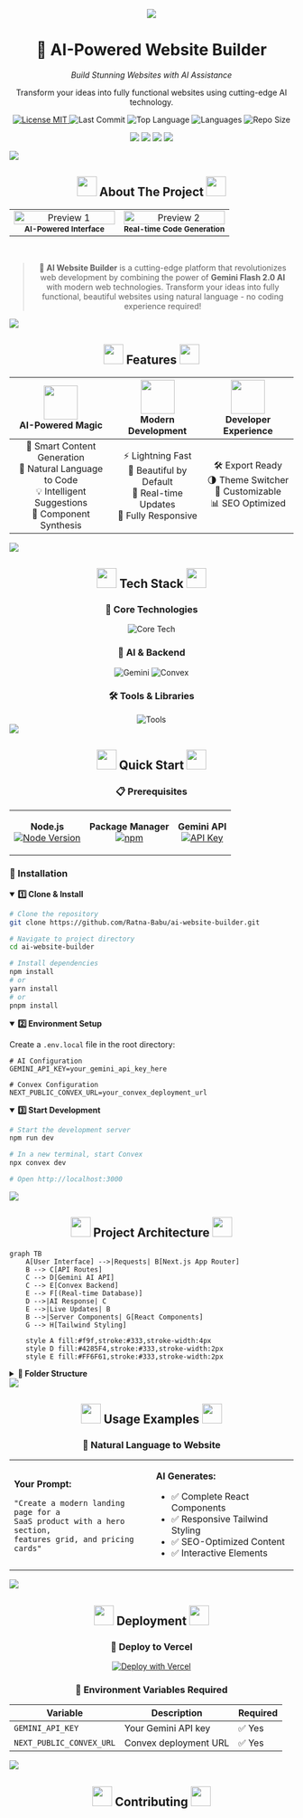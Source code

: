 <p align="center">
  <img src="https://github.com/user-attachments/assets/024b29be-3059-492d-bdcc-d82af0325e64">
</p>

<h1 align="center">🚀 AI-Powered Website Builder</h1>

<p align="center"><i>Build Stunning Websites with AI Assistance</i></p>
<p  align="center">Transform your ideas into fully functional websites using cutting-edge AI technology.
</p>

<p align="center">
  <a href="https://opensource.org/licenses/MIT">
    <img src="https://img.shields.io/badge/License-MIT-green.svg" alt="License MIT">
  </a>
  <img src="https://img.shields.io/github/last-commit/Ratna-Babu/ai-website-builder" alt="Last Commit">
  <img src="https://img.shields.io/github/languages/top/Ratna-Babu/ai-website-builder" alt="Top Language">
  <img src="https://img.shields.io/github/languages/count/Ratna-Babu/ai-website-builder" alt="Languages">
  <img src="https://img.shields.io/github/repo-size/Ratna-Babu/ai-website-builder" alt="Repo Size">
</p>


<p align="center">
  <img src="https://img.shields.io/badge/Next.js-000000?style=for-the-badge&logo=nextdotjs&logoColor=white" />
  <img src="https://img.shields.io/badge/Tailwind_CSS-06B6D4?style=for-the-badge&logo=tailwindcss&logoColor=white" />
  <img src="https://img.shields.io/badge/Convex-FF6F61?style=for-the-badge&logo=data:image/svg+xml;base64,... " />
  <img src="https://img.shields.io/badge/Gemini_AI-4285F4?style=for-the-badge&logo=google&logoColor=white" />
</p>


<!-- Animated Line Break -->
<img src="https://user-images.githubusercontent.com/73097560/115834477-dbab4500-a447-11eb-908a-139a6edaec5c.gif">

<!-- About Section with Cool Icons -->
<h2 align="center">
  <img src="https://github.com/Anmol-Baranwal/Cool-GIFs-For-GitHub/assets/74038190/29fd6286-4e7b-4d6c-818f-c4765d5e39a9" width="35">
  About The Project
  <img src="https://github.com/Anmol-Baranwal/Cool-GIFs-For-GitHub/assets/74038190/29fd6286-4e7b-4d6c-818f-c4765d5e39a9" width="35">
</h2>

<div align="center">
  <table>
    <tr>
      <td align="center" width="50%">
        <img src="https://github.com/user-attachments/assets/c30f1bfe-5098-4c22-ab2b-0537f1802322" alt="Preview 1" width="100%"/>
        <br/>
        <sub><b>AI-Powered Interface</b></sub>
      </td>
      <td align="center" width="50%">
        <img src="https://github.com/user-attachments/assets/f7187bb9-1905-444c-9b0d-1fc47d8ec9c9" alt="Preview 2" width="100%"/>
        <br/>
        <sub><b>Real-time Code Generation</b></sub>
      </td>
    </tr>
  </table>
</div>

<div align="center">
  <br/>
  
  > 🌟 **AI Website Builder** is a cutting-edge platform that revolutionizes web development by combining the power of **Gemini Flash 2.0 AI** with modern web technologies. Transform your ideas into fully functional, beautiful websites using natural language - no coding experience required!
  
</div>

<!-- Features Section with Animated Icons -->
<img src="https://user-images.githubusercontent.com/73097560/115834477-dbab4500-a447-11eb-908a-139a6edaec5c.gif">

<h2 align="center">
  <img src="https://media2.giphy.com/media/QssGEmpkyEOhBCb7e1/giphy.gif" width="35">
  Features
  <img src="https://media2.giphy.com/media/QssGEmpkyEOhBCb7e1/giphy.gif" width="35">
</h2>

<div align="center">

| <img src="https://github.com/Anmol-Baranwal/Cool-GIFs-For-GitHub/assets/74038190/3fb3c0e0-6593-4bb0-8063-83c5a3701b00" width="60"><br>**AI-Powered Magic** | <img src="https://github.com/Anmol-Baranwal/Cool-GIFs-For-GitHub/assets/74038190/dc383bd4-0752-4812-b83f-2e5f91e85c49" width="60"><br>**Modern Development** | <img src="https://github.com/Anmol-Baranwal/Cool-GIFs-For-GitHub/assets/74038190/cc4db401-7578-4c7a-b045-210e59249819" width="60"><br>**Developer Experience** |
|:---:|:---:|:---:|
| 🧠 Smart Content Generation <br> 🎯 Natural Language to Code <br> 💡 Intelligent Suggestions <br> 🔮 Component Synthesis | ⚡ Lightning Fast <br> 🎨 Beautiful by Default <br> 🔄 Real-time Updates <br> 📱 Fully Responsive | 🛠️ Export Ready <br> 🌗 Theme Switcher <br> 🔧 Customizable <br> 📊 SEO Optimized |

</div>


<!-- Tech Stack with Animated Skills -->
<img src="https://user-images.githubusercontent.com/73097560/115834477-dbab4500-a447-11eb-908a-139a6edaec5c.gif">

<h2 align="center">
  <img src="https://github.com/Anmol-Baranwal/Cool-GIFs-For-GitHub/assets/74038190/de038172-e903-4951-926c-755878deb0b4" width="35">
  Tech Stack
  <img src="https://github.com/Anmol-Baranwal/Cool-GIFs-For-GitHub/assets/74038190/de038172-e903-4951-926c-755878deb0b4" width="35">
</h2>

<div align="center">
  
  ### 🎯 Core Technologies
  
  <img src="https://skillicons.dev/icons?i=nextjs,react,typescript,tailwind" alt="Core Tech" />
  
  ### 🤖 AI & Backend
  
  <img src="https://img.shields.io/badge/Gemini_Flash_2.0-4285F4?style=for-the-badge&logo=google&logoColor=white" alt="Gemini" />
  <img src="https://img.shields.io/badge/Convex-FF6F61?style=for-the-badge&logo=convex&logoColor=white" alt="Convex" />
  
  ### 🛠️ Tools & Libraries
  
  <img src="https://skillicons.dev/icons?i=vercel,git,github,vscode,npm" alt="Tools" />
  
</div>

<!-- Quick Start Section -->
<img src="https://user-images.githubusercontent.com/73097560/115834477-dbab4500-a447-11eb-908a-139a6edaec5c.gif">

<h2 align="center">
  <img src="https://github.com/Anmol-Baranwal/Cool-GIFs-For-GitHub/assets/74038190/2c0eef4b-7b75-42bd-9722-4bea97a2d532" width="35">
  Quick Start
  <img src="https://github.com/Anmol-Baranwal/Cool-GIFs-For-GitHub/assets/74038190/2c0eef4b-7b75-42bd-9722-4bea97a2d532" width="35">
</h2>

<div align="center">

### 📋 Prerequisites

<table>
<tr>
<td align="center">

**Node.js**
<br/>
[![Node Version](https://img.shields.io/badge/node-%3E%3D18.0.0-brightgreen?style=flat-square&logo=node.js)](https://nodejs.org/)

</td>
<td align="center">

**Package Manager**
<br/>
[![npm](https://img.shields.io/badge/npm-latest-red?style=flat-square&logo=npm)](https://www.npmjs.com/)

</td>
<td align="center">

**Gemini API**
<br/>
[![API Key](https://img.shields.io/badge/API_Key-Required-blue?style=flat-square&logo=google)](https://ai.google.dev/)

</td>
</tr>
</table>

</div>

### 🚀 Installation

<details open>
<summary><b>1️⃣ Clone & Install</b></summary>

```bash
# Clone the repository
git clone https://github.com/Ratna-Babu/ai-website-builder.git

# Navigate to project directory
cd ai-website-builder

# Install dependencies
npm install
# or
yarn install
# or
pnpm install
```

</details>

<details open>
<summary><b>2️⃣ Environment Setup</b></summary>

Create a `.env.local` file in the root directory:

```env
# AI Configuration
GEMINI_API_KEY=your_gemini_api_key_here

# Convex Configuration
NEXT_PUBLIC_CONVEX_URL=your_convex_deployment_url

```

</details>

<details open>
<summary><b>3️⃣ Start Development</b></summary>

```bash
# Start the development server
npm run dev

# In a new terminal, start Convex
npx convex dev

# Open http://localhost:3000
```

</details>

<!-- Project Structure -->
<img src="https://user-images.githubusercontent.com/73097560/115834477-dbab4500-a447-11eb-908a-139a6edaec5c.gif">

<h2 align="center">
  <img src="https://github.com/Anmol-Baranwal/Cool-GIFs-For-GitHub/assets/74038190/b40aa850-55dc-452e-9795-4fa292e63657" width="35">
  Project Architecture
  <img src="https://github.com/Anmol-Baranwal/Cool-GIFs-For-GitHub/assets/74038190/b40aa850-55dc-452e-9795-4fa292e63657" width="35">
</h2>

```mermaid
graph TB
    A[User Interface] -->|Requests| B[Next.js App Router]
    B --> C[API Routes]
    C --> D[Gemini AI API]
    C --> E[Convex Backend]
    E --> F[(Real-time Database)]
    D -->|AI Response| C
    E -->|Live Updates| B
    B -->|Server Components| G[React Components]
    G --> H[Tailwind Styling]
    
    style A fill:#f9f,stroke:#333,stroke-width:4px
    style D fill:#4285F4,stroke:#333,stroke-width:2px
    style E fill:#FF6F61,stroke:#333,stroke-width:2px
```

<details>
<summary><b>📁 Folder Structure</b></summary>

```bash
ai-website-builder/
│
├── 📂 app/                    # Next.js 14 App Router
│   ├── 📂 api/               # API endpoints
│   ├── 📂 (routes)/          # Page routes
│   └── 📄 layout.tsx         # Root layout
│
├── 📂 components/            # React Components
│   ├── 📂 ai/              # AI-related components
│   ├── 📂 ui/              # UI components
│   └── 📂 layouts/         # Layout components
│
├── 📂 lib/                  # Utilities
│   ├── 📄 ai-client.ts    # AI integration
│   └── 📄 utils.ts        # Helper functions
│
├── 📂 convex/              # Backend
│   ├── 📄 schema.ts       # Database schema
│   └── 📄 functions.ts    # Server functions
│
├── 📂 styles/              # Styling
│   └── 📄 globals.css     # Global styles
│
└── 📂 public/              # Static assets
```

</details>

<!-- Usage Examples -->
<img src="https://user-images.githubusercontent.com/73097560/115834477-dbab4500-a447-11eb-908a-139a6edaec5c.gif">

<h2 align="center">
  <img src="https://github.com/Anmol-Baranwal/Cool-GIFs-For-GitHub/assets/74038190/7bb63e14-f148-4280-8051-3d692dc49f7f" width="35">
  Usage Examples
  <img src="https://github.com/Anmol-Baranwal/Cool-GIFs-For-GitHub/assets/74038190/7bb63e14-f148-4280-8051-3d692dc49f7f" width="35">
</h2>

<div align="center">

### 💬 Natural Language to Website

<table>
<tr>
<td width="50%">

**Your Prompt:**
```text
"Create a modern landing page for a 
SaaS product with a hero section, 
features grid, and pricing cards"
```

</td>
<td width="50%">

**AI Generates:**
- ✅ Complete React Components
- ✅ Responsive Tailwind Styling
- ✅ SEO-Optimized Content
- ✅ Interactive Elements

</td>
</tr>
</table>


</div>

<!-- Deployment -->
<img src="https://user-images.githubusercontent.com/73097560/115834477-dbab4500-a447-11eb-908a-139a6edaec5c.gif">

<h2 align="center">
  <img src="https://github.com/Anmol-Baranwal/Cool-GIFs-For-GitHub/assets/74038190/67f477ed-86a2-4176-8a46-4cbb7b0a18cf" width="35">
  Deployment
  <img src="https://github.com/Anmol-Baranwal/Cool-GIFs-For-GitHub/assets/74038190/67f477ed-86a2-4176-8a46-4cbb7b0a18cf" width="35">
</h2>

<div align="center">

### 🚀 Deploy to Vercel

[![Deploy with Vercel](https://vercel.com/button)](https://vercel.com/new/clone?repository-url=https://github.com/Ratna-Babu/ai-website-builder)

### 🔧 Environment Variables Required

| Variable | Description | Required |
|----------|-------------|----------|
| `GEMINI_API_KEY` | Your Gemini API key | ✅ Yes |
| `NEXT_PUBLIC_CONVEX_URL` | Convex deployment URL | ✅ Yes |

</div>

<!-- Contributing -->
<img src="https://user-images.githubusercontent.com/73097560/115834477-dbab4500-a447-11eb-908a-139a6edaec5c.gif">

<h2 align="center">
  <img src="https://github.com/Anmol-Baranwal/Cool-GIFs-For-GitHub/assets/74038190/1a797ec4-50c0-43b1-b799-894e2493442d" width="35">
  Contributing
  <img src="https://github.com/Anmol-Baranwal/Cool-GIFs-For-GitHub/assets/74038190/1a797ec4-50c0-43b1-b799-894e2493442d" width="35">
</h2>

<div align="center">

